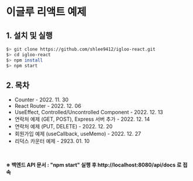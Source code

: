 # 이글루 리액트 예제
## 1. 설치 및 실행
```bash
$> git clone https://github.com/shlee9412/igloo-react.git
$> cd igloo-react
$> npm install
$> npm start
```

## 2. 목차
- Counter - 2022. 11. 30
- React Router - 2022. 12. 06
- UseEffect, Controlled/Uncontrolled Component - 2022. 12. 13
- 연락처 예제 (GET, POST), Express 서버 추가 - 2022. 12. 14
- 연락처 예제 (PUT, DELETE) - 2022. 12. 20
- 회원가입 예제 (useCallback, useMemo) - 2022. 12. 27
- 리덕스 카운터 예제 - 2923. 01. 10
<br />

**※ 백엔드 API 문서 : "npm start" 실행 후 http://localhost:8080/api/docs 로 접속**

